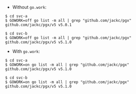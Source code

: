 - Without `go.work`:

```
$ cd svc-a
$ GOWORK=off go list -m all | grep "github.com/jackc/pgx"
github.com/jackc/pgx/v5 v5.0.1
````

```
$ cd svc-b
$ GOWORK=off go list -m all | grep "github.com/jackc/pgx"
github.com/jackc/pgx/v5 v5.1.0
```

- With `go.work`:

```
$ cd svc-a
$ GOWORK=on go list -m all | grep "github.com/jackc/pgx"
github.com/jackc/pgx/v5 v5.1.0
```

```
$ cd svc-b
$ GOWORK=on go list -m all | grep "github.com/jackc/pgx"
github.com/jackc/pgx/v5 v5.1.0
````